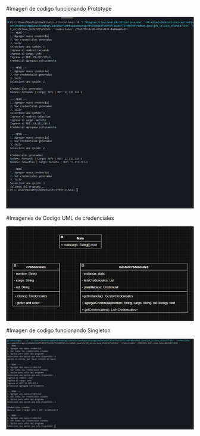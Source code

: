 #Imagen de codigo funcionando Prototype 

![Image Alt](https://github.com/TheSebita122/Entrega-Trabajos/blob/53f56ac479da0ab4c11db30d30d0acfcb66d10c5/Codigo%20Funcional%20De%20Patron%20Prototype.png)








#Imagenes de Codigo UML de credenciales

![Image Alt](https://github.com/TheSebita122/Entrega-Trabajos/blob/6333b39f22af3963512558e3337a4710a13d69bc/UML%20Credenciales.png)






#Imagen de codigo funcionando Singleton

![Image Alt](https://github.com/TheSebita122/Entrega-Trabajos/blob/c8469369b1d2c3e2e4314025eee7d9b1eb27a742/Codigo%20Funcional.png)























